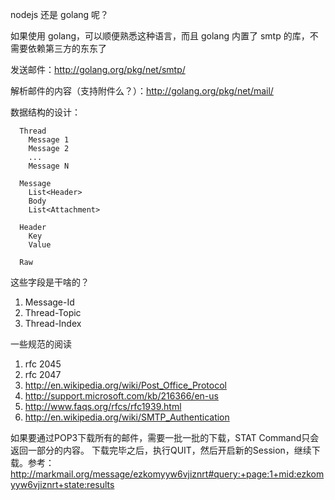 nodejs 还是 golang 呢？

如果使用 golang，可以顺便熟悉这种语言，而且 golang 内置了 smtp 的库，不需要依赖第三方的东东了

发送邮件：<http://golang.org/pkg/net/smtp/>

解析邮件的内容（支持附件么？）：<http://golang.org/pkg/net/mail/>


数据结构的设计：

```
  Thread
    Message 1
    Message 2
    ...
    Message N

  Message
    List<Header>
    Body
    List<Attachment>

  Header
    Key
    Value

  Raw
```

这些字段是干啥的？

1. Message-Id
2. Thread-Topic
3. Thread-Index


一些规范的阅读

1. rfc 2045
2. rfc 2047
3. http://en.wikipedia.org/wiki/Post_Office_Protocol
4. http://support.microsoft.com/kb/216366/en-us
5. http://www.faqs.org/rfcs/rfc1939.html
6. http://en.wikipedia.org/wiki/SMTP_Authentication

如果要通过POP3下载所有的邮件，需要一批一批的下载，STAT Command只会返回一部分的内容。
下载完毕之后，执行QUIT，然后开启新的Session，继续下载。参考：<http://markmail.org/message/ezkomyyw6vjiznrt#query:+page:1+mid:ezkomyyw6vjiznrt+state:results>
